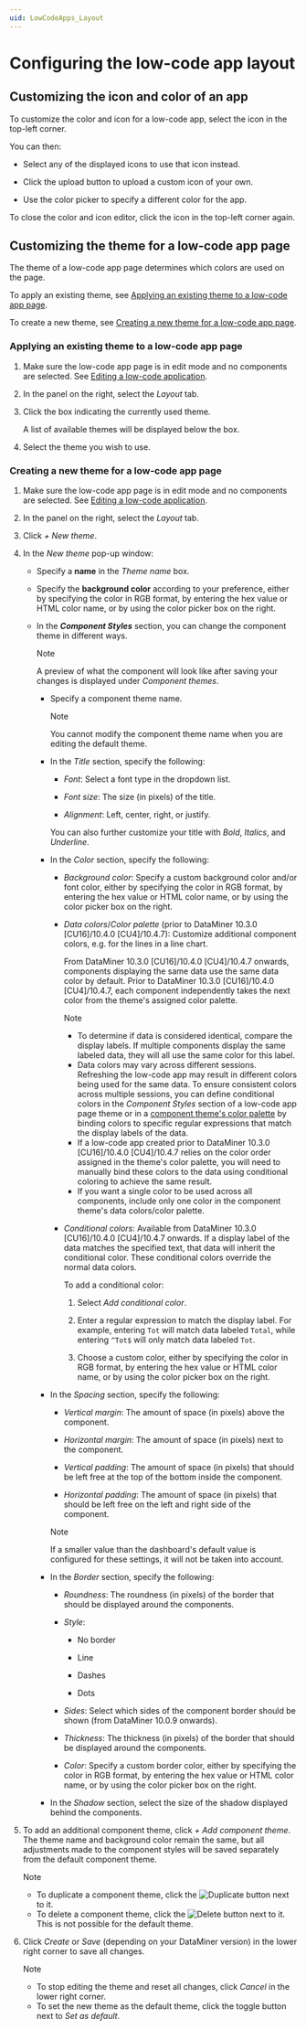```yaml
---
uid: LowCodeApps_Layout
---
```


# Configuring the low-code app layout

## Customizing the icon and color of an app

To customize the color and icon for a low-code app, select the icon in the top-left corner.

You can then:

- Select any of the displayed icons to use that icon instead.

- Click the upload button to upload a custom icon of your own.

- Use the color picker to specify a different color for the app.

To close the color and icon editor, click the icon in the top-left corner again.

## Customizing the theme for a low-code app page

The theme of a low-code app page determines which colors are used on the page.

To apply an existing theme, see [Applying an existing theme to a low-code app page](#applying-an-existing-theme-to-a-low-code-app-page).

To create a new theme, see [Creating a new theme for a low-code app page](#creating-a-new-theme-for-a-low-code-app-page).

### Applying an existing theme to a low-code app page

1. Make sure the low-code app page is in edit mode and no components are selected. See [Editing a low-code application](xref:Editing_custom_apps).

1. In the panel on the right, select the *Layout* tab.

1. Click the box indicating the currently used theme.

   A list of available themes will be displayed below the box.

1. Select the theme you wish to use.

### Creating a new theme for a low-code app page

1. Make sure the low-code app page is in edit mode and no components are selected. See [Editing a low-code application](xref:Editing_custom_apps).

1. In the panel on the right, select the *Layout* tab.

1. Click *+ New theme*.

1. In the *New theme* pop-up window:

   - Specify a **name** in the *Theme name* box.

   - Specify the **background color** according to your preference, either by specifying the color in RGB format, by entering the hex value or HTML color name, or by using the color picker box on the right.

   - In the ***Component Styles*** section, you can change the component theme in different ways.

     > [!NOTE]
     > A preview of what the component will look like after saving your changes is displayed under *Component themes*.

     - Specify a component theme name.

       > [!NOTE]
       > You cannot modify the component theme name when you are editing the default theme.

     - In the *Title* section, specify the following:

       - *Font*: Select a font type in the dropdown list.

       - *Font size*: The size (in pixels) of the title.

       - *Alignment*: Left, center, right, or justify.

       You can also further customize your title with *Bold*, *Italics*, and *Underline*.

     - In the *Color* section, specify the following:

       - *Background color*: Specify a custom background color and/or font color, either by specifying the color in RGB format, by entering the hex value or HTML color name, or by using the color picker box on the right.

       - *Data colors*/*Color palette* (prior to DataMiner 10.3.0 [CU16]/10.4.0 [CU4]/10.4.7<!--RN 39739-->): Customize additional component colors, e.g. for the lines in a line chart.

         From DataMiner 10.3.0 [CU16]/10.4.0 [CU4]/10.4.7 onwards<!--RN 39739-->, components displaying the same data use the same data color by default. Prior to DataMiner 10.3.0 [CU16]/10.4.0 [CU4]/10.4.7, each component independently takes the next color from the theme's assigned color palette.

         > [!NOTE]
         >
         > - To determine if data is considered identical, compare the display labels. If multiple components display the same labeled data, they will all use the same color for this label.
         > - Data colors may vary across different sessions. Refreshing the low-code app may result in different colors being used for the same data. To ensure consistent colors across multiple sessions, you can define conditional colors in the *Component Styles* section of a low-code app page theme or in a [component theme's color palette](xref:Customize_Component_Layout) by binding colors to specific regular expressions that match the display labels of the data.
         > - If a low-code app created prior to DataMiner 10.3.0 [CU16]/10.4.0 [CU4]/10.4.7 relies on the color order assigned in the theme's color palette, you will need to manually bind these colors to the data using conditional coloring to achieve the same result.
         > - If you want a single color to be used across all components, include only one color in the component theme's data colors/color palette.

       - *Conditional colors*: Available from DataMiner 10.3.0 [CU16]/10.4.0 [CU4]/10.4.7 onwards<!--RN 39739-->. If a display label of the data matches the specified text, that data will inherit the conditional color. These conditional colors override the normal data colors.

         To add a conditional color:

         1. Select *Add conditional color*.

         1. Enter a regular expression to match the display label. For example, entering `Tot` will match data labeled `Total`, while entering `^Tot$` will only match data labeled `Tot`.

         1. Choose a custom color, either by specifying the color in RGB format, by entering the hex value or HTML color name, or by using the color picker box on the right.

     - In the *Spacing* section, specify the following:

       - *Vertical margin*: The amount of space (in pixels) above the component.

       - *Horizontal margin*: The amount of space (in pixels) next to the component.

       - *Vertical padding*: The amount of space (in pixels) that should be left free at the top of the bottom inside the component.

       - *Horizontal padding*: The amount of space (in pixels) that should be left free on the left and right side of the component.

       > [!NOTE]
       > If a smaller value than the dashboard's default value is configured for these settings, it will not be taken into account.

     - In the *Border* section, specify the following:

       - *Roundness*: The roundness (in pixels) of the border that should be displayed around the components.

       - *Style*:

         - No border

         - Line

         - Dashes

         - Dots

       - *Sides*: Select which sides of the component border should be shown (from DataMiner 10.0.9 onwards).

       - *Thickness*: The thickness (in pixels) of the border that should be displayed around the components.

       - *Color*: Specify a custom border color, either by specifying the color in RGB format, by entering the hex value or HTML color name, or by using the color picker box on the right.

     - In the *Shadow* section, select the size of the shadow displayed behind the components.

1. To add an additional component theme, click *+ Add component theme*. The theme name and background color remain the same, but all adjustments made to the component styles will be saved separately from the default component theme.

   > [!NOTE]
   >
   > - To duplicate a component theme, click the ![Duplicate](~/user-guide/images/Duplicate_Theme.png) button next to it.
   > - To delete a component theme, click the ![Delete](~/user-guide/images/Delete_Theme.png) button next to it. This is not possible for the default theme.

1. Click *Create* or *Save* (depending on your DataMiner version<!--RN 38278-->) in the lower right corner to save all changes.

   > [!NOTE]
   >
   > - To stop editing the theme and reset all changes, click *Cancel* in the lower right corner.
   > - To set the new theme as the default theme, click the toggle button next to *Set as default*.
